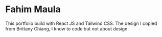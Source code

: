 # Fahim Maula

This portfolio build with React JS and Tailwind CSS. The design I copied from Brittany Chiang, I know to code but not about design.